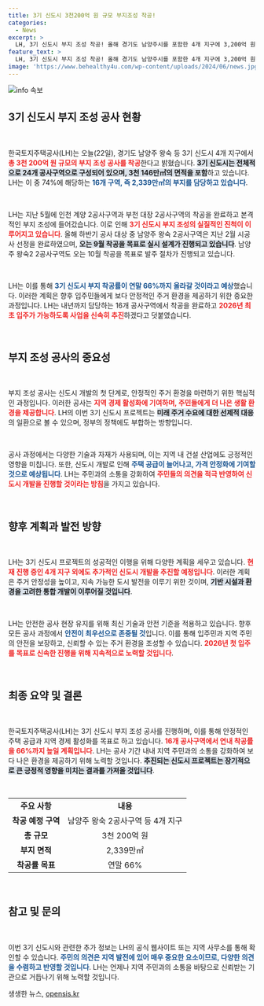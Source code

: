 ```yaml
---
title: 3기 신도시 3천200억 원 규모 부지조성 착공!
categories:
  - News
excerpt: >
  LH, 3기 신도시 부지 조성 착공! 올해 경기도 남양주시를 포함한 4개 지구에 3,200억 원 투입, 신속한 사업 추진으로 2026년 최초 입주 목표! 클릭해서 더 알아보세요!
feature_text: >
  LH, 3기 신도시 부지 조성 착공! 올해 경기도 남양주시를 포함한 4개 지구에 3,200억 원 투입, 신속한 사업 추진으로 2026년 최초 입주 목표! 클릭해서 더 알아보세요!
image: 'https://www.behealthy4u.com/wp-content/uploads/2024/06/news.jpg'
---
```


<p><img src="https://www.behealthy4u.com/wp-content/uploads/2024/06/news.jpg" alt="info 속보" /></p>

<h2 data-ke-size="size26">3기 신도시 부지 조성 공사 현황</h2>

<p data-ke-size="size16">&nbsp;</p>

<p>한국토지주택공사(LH)는 오늘(22일), 경기도 남양주 왕숙 등 3기 신도시 4개 지구에서 <b><span style="color: #ee2323;">총 3천 200억 원 규모의 부지 조성 공사를 착공</span></b>한다고 밝혔습니다. <b><span style="background-color: #21538527;">3기 신도시는 전체적으로 24개 공사구역으로 구성되어 있으며, 3천 146만㎡의 면적을 포함</span></b>하고 있습니다. LH는 이 중 74%에 해당하는 <b><span style="color: #1a5490;">16개 구역, 즉 2,339만㎡의 부지를 담당하고 있습니다</span></b>.</p>

<p data-ke-size="size16">&nbsp;</p>

<p>LH는 지난 5월에 인천 계양 2공사구역과 부천 대장 2공사구역의 착공을 완료하고 본격적인 부지 조성에 들어갔습니다. 이로 인해 <b><span style="color: #ee2323;">3기 신도시 부지 조성의 실질적인 진척이 이루어지고 있습니다</span></b>. 올해 하반기 공사 대상 중 남양주 왕숙 2공사구역은 지난 2월 시공사 선정을 완료하였으며, <b><span style="background-color: #21538527;">오는 9월 착공을 목표로 실시 설계가 진행되고 있습니다</span></b>. 남양주 왕숙2 2공사구역도 오는 10월 착공을 목표로 발주 절차가 진행되고 있습니다.</p>

<p data-ke-size="size16">&nbsp;</p>

<p>LH는 이를 통해 <b><span style="color: #1a5490;">3기 신도시 부지 착공률이 연말 66%까지 올라갈 것이라고 예상</span></b>했습니다. 이러한 계획은 향후 입주민들에게 보다 안정적인 주거 환경을 제공하기 위한 중요한 과정입니다. LH는 내년까지 담당하는 16개 공사구역에서 착공을 완료하고 <b><span style="color: #ee2323;">2026년 최초 입주가 가능하도록 사업을 신속히 추진</span></b>하겠다고 덧붙였습니다.</p>

<p data-ke-size="size16">&nbsp;</p>

<h2 data-ke-size="size26">부지 조성 공사의 중요성</h2>

<p data-ke-size="size16">&nbsp;</p>

<p>부지 조성 공사는 신도시 개발의 첫 단계로, 안정적인 주거 환경을 마련하기 위한 핵심적인 과정입니다. 이러한 공사는 <b><span style="color: #ee2323;">지역 경제 활성화에 기여하며, 주민들에게 더 나은 생활 환경을 제공합니다</span></b>. LH의 이번 3기 신도시 프로젝트는 <b><span style="background-color: #21538527;">미래 주거 수요에 대한 선제적 대응</span></b>의 일환으로 볼 수 있으며, 정부의 정책에도 부합하는 방향입니다.</p>

<p data-ke-size="size16">&nbsp;</p>

<p>공사 과정에서는 다양한 기술과 자재가 사용되며, 이는 지역 내 건설 산업에도 긍정적인 영향을 미칩니다. 또한, 신도시 개발로 인해 <b><span style="color: #1a5490;">주택 공급이 늘어나고, 가격 안정화에 기여할 것으로 예상됩니다</span></b>. LH는 주민과의 소통을 강화하여 <b><span style="color: #ee2323;">주민들의 의견을 적극 반영하여 신도시 개발을 진행할 것이라는 방침</span></b>을 가지고 있습니다.</p>

<p data-ke-size="size16">&nbsp;</p>

<h2 data-ke-size="size26">향후 계획과 발전 방향</h2>

<p data-ke-size="size16">&nbsp;</p>

<p>LH는 3기 신도시 프로젝트의 성공적인 이행을 위해 다양한 계획을 세우고 있습니다. <b><span style="color: #ee2323;">현재 진행 중인 4개 지구 외에도 추가적인 신도시 개발을 추진할 예정입니다</span></b>. 이러한 계획은 주거 안정성을 높이고, 지속 가능한 도시 발전을 이루기 위한 것이며, <b><span style="background-color: #21538527;">기반 시설과 환경을 고려한 통합 개발이 이루어질 것입니다</span></b>.</p>

<p data-ke-size="size16">&nbsp;</p>

<p>LH는 안전한 공사 현장 유지를 위해 최신 기술과 안전 기준을 적용하고 있습니다. 향후 모든 공사 과정에서 <b><span style="color: #1a5490;">안전이 최우선으로 존중될 것</span></b>입니다. 이를 통해 입주민과 지역 주민의 안전을 보장하고, 신뢰할 수 있는 주거 환경을 조성할 수 있습니다. <b><span style="color: #ee2323;">2026년 첫 입주를 목표로 신속한 진행을 위해 지속적으로 노력할 것입니다</span></b>.</p>

<p data-ke-size="size16">&nbsp;</p>

<h2 data-ke-size="size26">최종 요약 및 결론</h2>

<p data-ke-size="size16">&nbsp;</p>

<p>한국토지주택공사(LH)는 3기 신도시 부지 조성 공사를 진행하며, 이를 통해 안정적인 주택 공급과 지역 경제 활성화를 목표로 하고 있습니다. <b><span style="color: #ee2323;">16개 공사구역에서 연내 착공률을 66%까지 높일 계획입니다</span></b>. LH는 공사 기간 내내 지역 주민과의 소통을 강화하여 보다 나은 환경을 제공하기 위해 노력할 것입니다. <b><span style="background-color: #21538527;">추진되는 신도시 프로젝트는 장기적으로 큰 긍정적 영향을 미치는 결과를 가져올 것입니다</span></b>.</p>

<p data-ke-size="size16">&nbsp;</p>

<table style="width: 100%; border-collapse: collapse;">
    <tr>
        <td style="text-align: center; height: 17px;"><b>주요 사항</b></td>
        <td style="text-align: center; height: 17px;"><b>내용</b></td>
    </tr>
    <tr>
        <td style="text-align: center; height: 17px;"><b>착공 예정 구역</b></td>
        <td style="text-align: center; height: 17px;">남양주 왕숙 2공사구역 등 4개 지구</td>
    </tr>
    <tr>
        <td style="text-align: center; height: 17px;"><b>총 규모</b></td>
        <td style="text-align: center; height: 17px;">3천 200억 원</td>
    </tr>
    <tr>
        <td style="text-align: center; height: 17px;"><b>부지 면적</b></td>
        <td style="text-align: center; height: 17px;">2,339만㎡</td>
    </tr>
    <tr>
        <td style="text-align: center; height: 17px;"><b>착공률 목표</b></td>
        <td style="text-align: center; height: 17px;">연말 66%</td>
    </tr>
</table>

<p data-ke-size="size16">&nbsp;</p>

<h2 data-ke-size="size26">참고 및 문의</h2>

<p data-ke-size="size16">&nbsp;</p>

<p>이번 3기 신도시와 관련한 추가 정보는 LH의 공식 웹사이트 또는 지역 사무소를 통해 확인할 수 있습니다. <b><span style="color: #1a5490;">주민의 의견은 지역 발전에 있어 매우 중요한 요소이므로, 다양한 의견을 수렴하고 반영할 것입니다</span></b>. LH는 언제나 지역 주민과의 소통을 바탕으로 신뢰받는 기관으로 거듭나기 위해 노력할 것입니다.</p>
생생한 뉴스, <a href="https://opensis.kr" rel="dofollow">opensis.kr</a>


